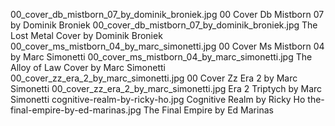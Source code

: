 00_cover_db_mistborn_07_by_dominik_broniek.jpg 00 Cover Db Mistborn 07 by Dominik Broniek
00_cover_db_mistborn_07_by_dominik_broniek.jpg The Lost Metal Cover by Dominik Broniek
00_cover_ms_mistborn_04_by_marc_simonetti.jpg 00 Cover Ms Mistborn 04 by Marc Simonetti
00_cover_ms_mistborn_04_by_marc_simonetti.jpg The Alloy of Law Cover by Marc Simonetti
00_cover_zz_era_2_by_marc_simonetti.jpg 00 Cover Zz Era 2 by Marc Simonetti
00_cover_zz_era_2_by_marc_simonetti.jpg Era 2 Triptych by Marc Simonetti
cognitive-realm-by-ricky-ho.jpg Cognitive Realm by Ricky Ho
the-final-empire-by-ed-marinas.jpg The Final Empire by Ed Marinas

